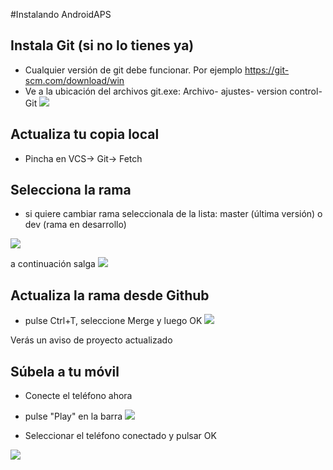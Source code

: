 #Instalando AndroidAPS


## Instala Git (si no lo tienes ya)
 * Cualquier versión de git debe funcionar. Por ejemplo https://git-scm.com/download/win
 * Ve a la ubicación del archivos git.exe: Archivo- ajustes- version control- Git
![](images/git.png)

## Actualiza tu copia local 
 * Pincha en VCS-> Git-> Fetch
 
## Selecciona la rama 
 * si quiere cambiar rama seleccionala de la lista: master (última versión) o dev (rama en desarrollo)

![](images/branchintray.png)

a continuación salga
![](images/checkout.png)

## Actualiza la rama desde Github
 * pulse Ctrl+T, seleccione Merge y luego OK
![](images/merge.png)

Verás un aviso de proyecto actualizado

## Súbela a tu móvil 
 * Conecte el teléfono ahora

 * pulse "Play" en la barra
 ![](images/play.png)
 
 * Seleccionar el teléfono conectado y pulsar OK

![](images/connectedphone.png)






